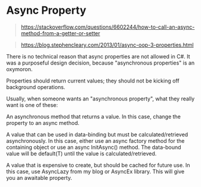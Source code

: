 Async Property
====

> https://stackoverflow.com/questions/6602244/how-to-call-an-async-method-from-a-getter-or-setter

> https://blog.stephencleary.com/2013/01/async-oop-3-properties.html

There is no technical reason that async properties are not allowed in C#. It was a purposeful design decision, because "asynchronous properties" is an oxymoron.

Properties should return current values; they should not be kicking off background operations.

Usually, when someone wants an "asynchronous property", what they really want is one of these:

An asynchronous method that returns a value. In this case, change the property to an async method.

A value that can be used in data-binding but must be calculated/retrieved asynchronously. In this case, either use an async factory method for the containing object or use an async InitAsync() method. The data-bound value will be default(T) until the value is calculated/retrieved.

A value that is expensive to create, but should be cached for future use. In this case, use AsyncLazy from my blog or AsyncEx library. This will give you an awaitable property.